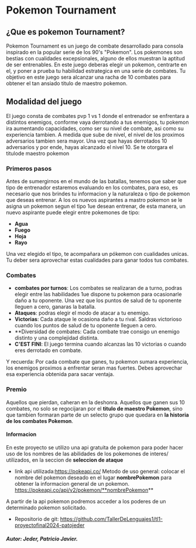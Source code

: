 # Pokemon Tournament

## ¿Que es pokemon Tournament?
Pokemon Tournament es un juego de combate desarrollado para consola inspirado en la popular serie de los 90's "Pokemon". 
Los pokemones son bestias con cualidades excepsionales, alguno de ellos muestran la aptitud de ser entrenables.
En este juego deberas elegir un pokemon, centrarte en el, y poner a prueba tu habilidad estrategica en una serie de combates. Tu objetivo en este juego sera alcanzar una racha de 10 combates para obtener el tan ansiado titulo de maestro pokemon.


## Modalidad del juego

El juego consta de combates pvp 1 vs 1 donde el entrenador se enfrentara a distintos enemigos, conforme vaya derrotando a tus enemigos, tu pokemon ira aumentando capacidades, como ser su nivel de combate, asi como su experiencia tambien. A medida que sube de nivel, el nivel de los proximos adversarios tambien sera mayor. Una vez que hayas derrotados 10 adversarios y por ende, hayas alcanzado el nivel 10. Se te otorgara el titulode maestro pokemon

### Primeros pasos

 Antes de sumergirnos en el mundo de las batallas, tenemos que saber que tipo de entrenador estaremos evaluando en los combates, para eso, es necesario que nos brindes tu informacion y la naturaleza o tipo de pokemon que deseas entrenar.
 A los os nuevos aspirantes a mastro pokemon se le asigna un pokemon segun el tipo 1ue desean entrenar, de esta manera, un nuevo aspirante puede elegir entre pokemones de tipo:

 - **Agua**
 - **Fuego**
 - **Hoja**
 - **Rayo**

 Una vez elegido el tipo, te acompañara un pókemon con cualidades unicas. Tu deber sera aprovechar estas cualidades para ganar todos tus combates.

 ### Combates

 - **combates por turnos**: Los combates se realizaran de a turno, podras elegir entre las habilidades 1ue dispone tu pokemon para ocasionarle daño a tu oponente. Una vez que los puntos de salud de tu oponente lleguen a cero, ganaras la batalla.
 - **Ataques**: podras elegir el modo de atacar a tu enemigo.
 - **Victorias**: Cada ataque le ocasiona daño a tu rival. Saldras victorioso cuando los puntos de salud de tu oponente lleguen a cero.
 - **Diversidad de combates: Cada combate trae consigo un enemigo distinto y una complejidad distinta.
 - **C'EST FINI**: El juego termina cuando alcanzas las 10 victorias o cuando eres derrotado en combate.

 Y recuerda: Por cada combate que ganes, tu pokemon sumara experiencia, los enemigos proximos a enfrentar seran mas fuertes. Debes aprovechar esa experiencia obtenida para sacar ventaja.

 ### Premio
 Aquellos que pierdan, caheran en la deshonra.
 Aquellos que ganen sus 10 combates, no solo se regocijaran por el **titulo de maestro Pokemon**, sino que tambien formaran parte de un selecto grupo que quedara en **la historia de los combates Pokemon**.

#### Informacion
En este proyecto se utilizo una api gratuita de pokemon para poder hacer uso de los nombres de las abilidades de los pokemones de interes/ utilizados, en la seccion de **seleccion de ataque** 
- link api utilizada:https://pokeapi.co/
Metodo de uso general: colocar el nombre del pokemon deseado en el lugar **nombrePokemon** para obtener la informacion general de un pokemon.
https://pokeapi.co/api/v2/pokemon/**nombrePokemon**

A partir de la api pokemon podremos acceder a los poderes de un determinado pokemon solicitado.

- Repositorio de git: https://github.com/TallerDeLenguajes1/tl1-proyectofinal2024-patojeder

 ##### **Autor: Jeder, Patricio Javier.**




